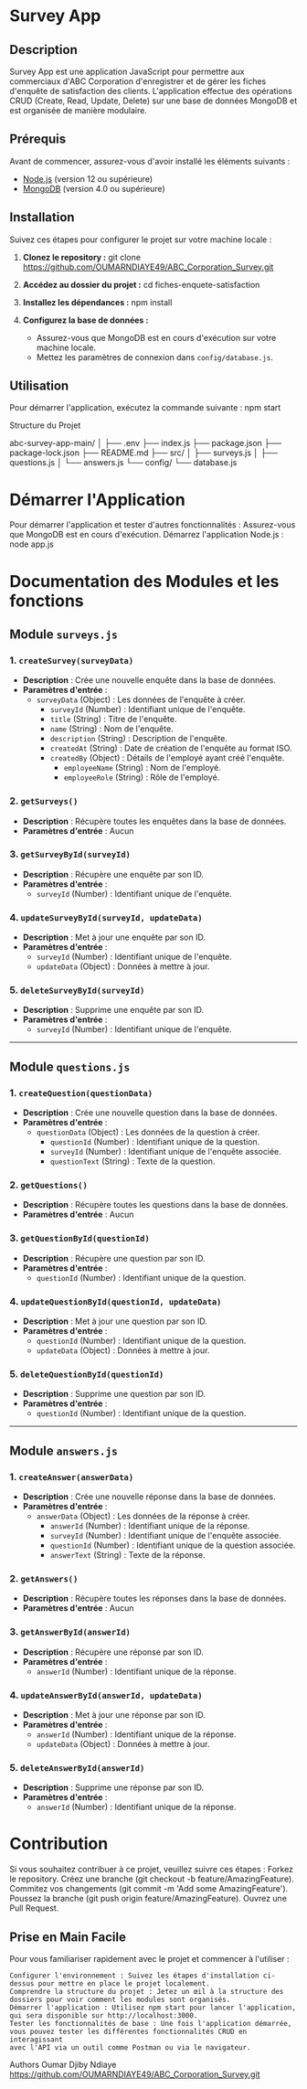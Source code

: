 # Survey App

## Description

Survey App est une application JavaScript pour permettre aux commerciaux d'ABC Corporation d'enregistrer et de gérer les fiches d'enquête de satisfaction des clients. L'application effectue des opérations CRUD (Create, Read, Update, Delete) sur une base de données MongoDB et est organisée de manière modulaire.

## Prérequis

Avant de commencer, assurez-vous d'avoir installé les éléments suivants :

- [Node.js](https://nodejs.org/) (version 12 ou supérieure)
- [MongoDB](https://www.mongodb.com/try/download/community) (version 4.0 ou supérieure)

## Installation

Suivez ces étapes pour configurer le projet sur votre machine locale :

1. **Clonez le repository :**
   git clone https://github.com/OUMARNDIAYE49/ABC_Corporation_Survey.git

2. **Accédez au dossier du projet :**
   cd fiches-enquete-satisfaction

3. **Installez les dépendances :**
   npm install

4. **Configurez la base de données :**
   - Assurez-vous que MongoDB est en cours d'exécution sur votre machine locale.
   - Mettez les paramètres de connexion dans `config/database.js`.

## Utilisation

Pour démarrer l'application, exécutez la commande suivante :
npm start

Structure du Projet

abc-survey-app-main/
│
├── .env
├── index.js
├── package.json
├── package-lock.json
├── README.md
├── src/
│ ├── surveys.js
│ ├── questions.js
│ └── answers.js
└── config/
└── database.js

# Démarrer l'Application

Pour démarrer l'application et tester d'autres fonctionnalités :
Assurez-vous que MongoDB est en cours d'exécution.
Démarrez l'application Node.js :
node app.js

# Documentation des Modules et les fonctions

## Module `surveys.js`

### 1. `createSurvey(surveyData)`

- **Description** : Crée une nouvelle enquête dans la base de données.
- **Paramètres d'entrée** :
  - `surveyData` (Object) : Les données de l'enquête à créer.
    - `surveyId` (Number) : Identifiant unique de l'enquête.
    - `title` (String) : Titre de l'enquête.
    - `name` (String) : Nom de l'enquête.
    - `description` (String) : Description de l'enquête.
    - `createdAt` (String) : Date de création de l'enquête au format ISO.
    - `createdBy` (Object) : Détails de l'employé ayant créé l'enquête.
      - `employeeName` (String) : Nom de l'employé.
      - `employeeRole` (String) : Rôle de l'employé.

### 2. `getSurveys()`

- **Description** : Récupère toutes les enquêtes dans la base de données.
- **Paramètres d'entrée** : Aucun

### 3. `getSurveyById(surveyId)`

- **Description** : Récupère une enquête par son ID.
- **Paramètres d'entrée** :
  - `surveyId` (Number) : Identifiant unique de l'enquête.

### 4. `updateSurveyById(surveyId, updateData)`

- **Description** : Met à jour une enquête par son ID.
- **Paramètres d'entrée** :
  - `surveyId` (Number) : Identifiant unique de l'enquête.
  - `updateData` (Object) : Données à mettre à jour.

### 5. `deleteSurveyById(surveyId)`

- **Description** : Supprime une enquête par son ID.
- **Paramètres d'entrée** :
  - `surveyId` (Number) : Identifiant unique de l'enquête.

---

## Module `questions.js`

### 1. `createQuestion(questionData)`

- **Description** : Crée une nouvelle question dans la base de données.
- **Paramètres d'entrée** :
  - `questionData` (Object) : Les données de la question à créer.
    - `questionId` (Number) : Identifiant unique de la question.
    - `surveyId` (Number) : Identifiant unique de l'enquête associée.
    - `questionText` (String) : Texte de la question.

### 2. `getQuestions()`

- **Description** : Récupère toutes les questions dans la base de données.
- **Paramètres d'entrée** : Aucun

### 3. `getQuestionById(questionId)`

- **Description** : Récupère une question par son ID.
- **Paramètres d'entrée** :
  - `questionId` (Number) : Identifiant unique de la question.

### 4. `updateQuestionById(questionId, updateData)`

- **Description** : Met à jour une question par son ID.
- **Paramètres d'entrée** :
  - `questionId` (Number) : Identifiant unique de la question.
  - `updateData` (Object) : Données à mettre à jour.

### 5. `deleteQuestionById(questionId)`

- **Description** : Supprime une question par son ID.
- **Paramètres d'entrée** :
  - `questionId` (Number) : Identifiant unique de la question.

---

## Module `answers.js`

### 1. `createAnswer(answerData)`

- **Description** : Crée une nouvelle réponse dans la base de données.
- **Paramètres d'entrée** :
  - `answerData` (Object) : Les données de la réponse à créer.
    - `answerId` (Number) : Identifiant unique de la réponse.
    - `surveyId` (Number) : Identifiant unique de l'enquête associée.
    - `questionId` (Number) : Identifiant unique de la question associée.
    - `answerText` (String) : Texte de la réponse.

### 2. `getAnswers()`

- **Description** : Récupère toutes les réponses dans la base de données.
- **Paramètres d'entrée** : Aucun

### 3. `getAnswerById(answerId)`

- **Description** : Récupère une réponse par son ID.
- **Paramètres d'entrée** :
  - `answerId` (Number) : Identifiant unique de la réponse.

### 4. `updateAnswerById(answerId, updateData)`

- **Description** : Met à jour une réponse par son ID.
- **Paramètres d'entrée** :
  - `answerId` (Number) : Identifiant unique de la réponse.
  - `updateData` (Object) : Données à mettre à jour.

### 5. `deleteAnswerById(answerId)`

- **Description** : Supprime une réponse par son ID.
- **Paramètres d'entrée** :
  - `answerId` (Number) : Identifiant unique de la réponse.

# Contribution

Si vous souhaitez contribuer à ce projet, veuillez suivre ces étapes :
Forkez le repository.
Créez une branche (git checkout -b feature/AmazingFeature).
Commitez vos changements (git commit -m 'Add some AmazingFeature').
Poussez la branche (git push origin feature/AmazingFeature).
Ouvrez une Pull Request.

## Prise en Main Facile

Pour vous familiariser rapidement avec le projet et commencer à l'utiliser :

    Configurer l'environnement : Suivez les étapes d'installation ci-dessus pour mettre en place le projet localement.
    Comprendre la structure du projet : Jetez un œil à la structure des dossiers pour voir comment les modules sont organisés.
    Démarrer l'application : Utilisez npm start pour lancer l'application, qui sera disponible sur http://localhost:3000.
    Tester les fonctionnalités de base : Une fois l'application démarrée, vous pouvez tester les différentes fonctionnalités CRUD en interagissant
    avec l'API via un outil comme Postman ou via le navigateur.

Authors
Oumar Djiby Ndiaye https://github.com/OUMARNDIAYE49/ABC_Corporation_Survey.git
